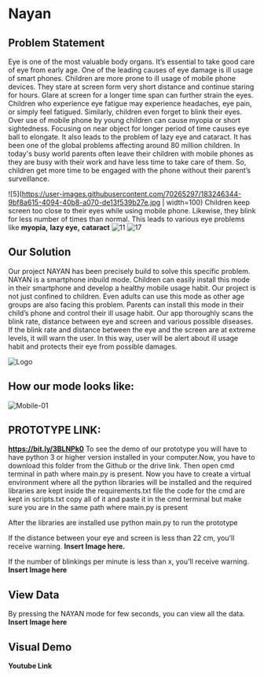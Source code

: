 # Nayan
## Problem Statement
Eye is one of the most valuable body organs. It’s essential to take good care of eye from early age. One of the leading causes of eye damage is ill usage of smart phones. Children are more prone to ill usage of mobile phone devices. They stare at screen form very short distance and continue staring for hours. Glare at screen for a longer time span can further strain the eyes. Children who experience eye fatigue may experience headaches, eye pain, or simply feel fatigued. Similarly, children even forget to blink their eyes. Over use of mobile phone by young children can cause myopia or short sightedness. Focusing on near object for longer period of time causes eye ball to elongate. It also leads to the problem of lazy eye and cataract. It has been one of the global problems affecting around 80 million children. In today's busy world parents often leave their children with mobile phones as they are busy with their work and have less time to take care of them. So, children get more time to be engaged with the phone without their parent’s surveillance.

![5](https://user-images.githubusercontent.com/70265297/183246344-9bf8a615-4094-40b8-a070-de13f539b27e.jpg  | width=100)
Children keep screen too close to their eyes while using mobile phone. Likewise, they blink for less number of times than normal. This leads to various eye problems like **myopia,** **lazy eye,** **cataract**
![11](https://user-images.githubusercontent.com/70265297/183246350-203ae64b-b017-489a-bd2a-ae07a9d6d294.jpg)
![17](https://user-images.githubusercontent.com/70265297/183246351-4f6b05bf-5171-476e-95c3-4a7028f3a262.JPG)


## Our Solution
Our project NAYAN has been precisely build to solve this specific problem. NAYAN is a smartphone inbuild mode. Children can easily install this mode in their smartphone and develop a healthy mobile usage habit. Our project is not just confined to children. Even adults can use this mode as other age groups are also facing this problem. Parents can install this mode in their child’s phone and control their ill usage habit. Our app thoroughly scans the blink rate, distance between eye and screen and various possible diseases. If the blink rate and distance between the eye and the screen are at extreme levels, it will warn the user. In this way, user will be alert about ill usage habit and protects their eye from possible damages.

![Logo](https://user-images.githubusercontent.com/70265297/183246383-41476cdd-5b1a-45df-88e3-34d57de08d66.png)
## How our mode looks like:
![Mobile-01](https://user-images.githubusercontent.com/78792620/183123907-43b74287-db7b-4c64-9801-33729d25ecc2.png)

## PROTOTYPE LINK:
**https://bit.ly/3BLNPk0**
To see the demo of our prototype you will have to have python 3 or higher version installed in your computer.Now, you have to download this folder from the Github or the drive link. Then open cmd terminal in path where main.py is present.
Now you have to create a virtual environment where all the python libraries will be installed and the required libraries are kept inside the requirements.txt file
the code for the cmd are kept in scripts.txt
copy all of it and paste it in the cmd terminal but make sure you are in the same path where main.py is present

After the libraries are installed use python main.py to run the prototype



If the distance between your eye and screen is less than 22 cm, you'll receive warning.
**Insert Image here.**

If the number of blinkings per minute is less than x, you'll receive warning.
**Insert Image here**

## View Data
By pressing the NAYAN mode for few seconds, you can view all the data.
**Insert Image here**

## Visual Demo
**Youtube Link** 




